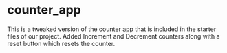 # counter_app
This is a tweaked  version of the counter app that is included in the starter files of our project. Added Increment and Decrement counters along with a reset button  which resets the counter. 
